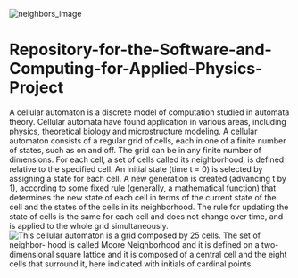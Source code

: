 ![neighbors_image](https://github.com/AldoCanfora/Repository-for-the-Software-and-Computing-for-Applied-Physics-Project/assets/72471366/af504c1c-2317-4ed6-9e42-57537e1fad7f)
# Repository-for-the-Software-and-Computing-for-Applied-Physics-Project

A cellular automaton is a discrete model of computation studied in automata theory. 
Cellular automata have found application in various areas, including physics, theoretical
biology and microstructure modeling.
A cellular automaton consists of a regular grid of cells, each in one of a finite number
of states, such as on and off. The grid can be in any finite number of dimensions.
For each cell, a set of cells called its neighborhood, is defined relative to the specified
cell. An initial state (time t = 0) is selected by assigning a state for each cell. A
new generation is created (advancing t by 1), according to some fixed rule (generally,
a mathematical function) that determines the new state of each cell in terms of the
current state of the cell and the states of the cells in its neighborhood. The
rule for updating the state of cells is the same for each cell and does not change over
time, and is applied to the whole grid simultaneously.
![This cellular automaton is a grid composed by 25 cells. The set of neighbor-
hood is called Moore Neighborhood and it is defined on a two-dimensional square lattice
and it is composed of a central cell and the eight cells that surround it, here indicated
with initials of cardinal points.](![neighbors_image](https://github.com/AldoCanfora/Repository-for-the-Software-and-Computing-for-Applied-Physics-Project/assets/72471366/2b0bbc6c-ad82-44dd-b62f-a82cc07f4657))
